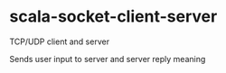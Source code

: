 # scala-socket-client-server

TCP/UDP client and server

Sends user input to server and server reply meaning
